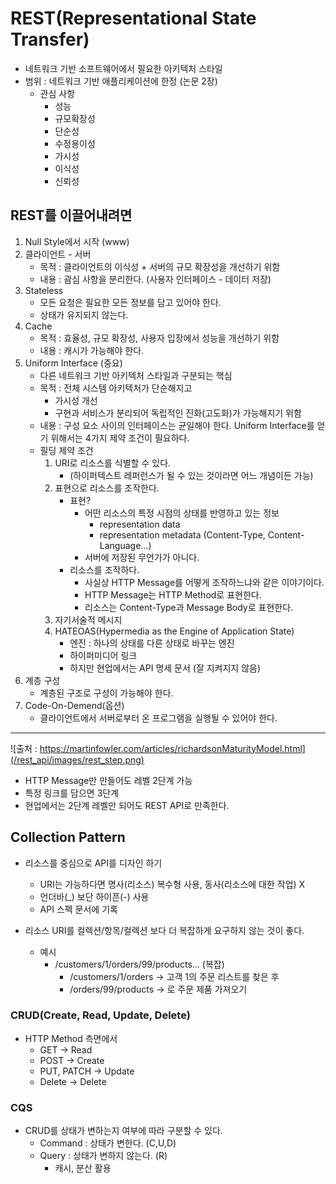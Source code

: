# REST(Representational State Transfer)
- 네트워크 기반 소프트웨어에서 필요한 아키텍처 스타일
- 범위 : 네트워크 기반 애플리케이션에 한정 (논문 2장)
	- 관심 사항
		- 성능
		- 규모확장성
		- 단순성
		- 수정용이성
		- 가시성
		- 이식성
		- 신뢰성

## REST를 이끌어내려면
1. Null Style에서 시작 (www)
2. 클라이언트 - 서버
	- 목적 : 클라이언트의 이식성 + 서버의 규모 확장성을 개선하기 위함
	- 내용 : 괌심 사항을 분리한다. (사용자 인터페이스 - 데이터 저장)
3. Stateless
	- 모든 요청은 필요한 모든 정보를 담고 있어야 한다.
	- 상태가 유지되지 않는다.
4. Cache
	- 목적 : 효율성, 규모 확장성, 사용자 입장에서 성능을 개선하기 위함
	- 내용 : 캐시가 가능해야 한다.
5. Uniform Interface (중요)
	- 다른 네트워크 기반 아키텍처 스타일과 구분되는 핵심
	- 목적 : 전체 시스템 아키텍처가 단순해지고
		- 가시성 개선
		- 구현과 서비스가 분리되어 독립적인 진화(고도화)가 가능해지기 위함
	- 내용 : 구성 요소 사이의 인터페이스는 균일해야 한다. Uniform Interface를 얻기 위해서는 4가지 제약 조건이 필요하다.
	- 필딩 제약 조건
		1. URI로 리소스를 식별할 수 있다.
			- (하이퍼텍스트 레퍼런스가 될 수 있는 것이라면 어느 개념이든 가능)
		2. 표현으로 리소스를 조작한다.
			- 표현?
				- 어떤 리소스의 특정 시점의 상태를 반영하고 있는 정보
					- representation data
					- representation metadata (Content-Type, Content-Language...)
				- 서버에 저장된 무언가가 아니다.
			- 리소스를 조작하다.
				- 사실상 HTTP Message를 어떻게 조작하느냐와 같은 이야기이다.
				- HTTP Message는 HTTP Method로 표현한다.
				- 리소스는 Content-Type과 Message Body로 표현한다.
		3. 자기서술적 메시지
		4. HATEOAS(Hypermedia as the Engine of Application State)
			- 엔진 : 하나의 상태를 다른 상태로 바꾸는 엔진
			- 하이퍼미디어 링크
			- 하지만 현업에서는 API 명세 문서 (잘 지켜지지 않음)
6. 계층 구성
	- 계층된 구조로 구성이 가능해야 한다.
7. Code-On-Demend(옵션)
	- 클라이언트에서 서버로부터 온 프로그램을 실행될 수 있어야 한다.
---
![출처 : https://martinfowler.com/articles/richardsonMaturityModel.html](/rest_api/images/rest_step.png)
- HTTP Message만 만들어도 레벨 2단계 가능
- 특정 링크를 담으면 3단계
- 현업에서는 2단계 레벨만 되어도 REST API로 만족한다.


## Collection Pattern

- 리소스를 중심으로 API를 디자인 하기
	- URI는 가능하다면 명사(리소스) 복수형 사용, 동사(리소스에 대한 작업) X
	- 언더바(_) 보단 하이픈(-) 사용
	- API 스펙 문서에 기록

- 리소스 URI를 컬렉션/항목/컬렉션 보다 더 복잡하게 요구하지 않는 것이 좋다.
	- 예시
		- /customers/1/orders/99/products... (복잡)
			- /customers/1/orders -> 고객 1의 주문 리스트를 찾은 후
			- /orders/99/products -> 로 주문 제품 가져오기

### CRUD(Create, Read, Update, Delete)
- HTTP Method 측면에서
	- GET -> Read
	- POST -> Create
	- PUT, PATCH -> Update
	- Delete -> Delete

### CQS
- CRUD를 상태가 변하는지 여부에 따라 구분할 수 있다.
	- Command : 상태가 변한다. (C,U,D)
	- Query : 상태가 변하지 않는다. (R)
		- 캐시, 분산 활용
